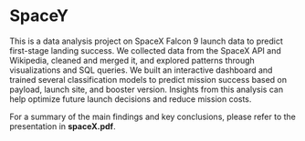 # SpaceY
This is a data analysis project on SpaceX Falcon 9 launch data to predict first-stage landing success. We collected data from the SpaceX API and Wikipedia, cleaned and merged it, and explored patterns through visualizations and SQL queries.
We built an interactive dashboard and trained several classification models to predict mission success based on payload, launch site, and booster version. Insights from this analysis can help optimize future launch decisions and reduce mission costs.

For a summary of the main findings and key conclusions, please refer to the presentation in **spaceX.pdf**.
